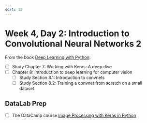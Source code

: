 ```yaml
---
sort: 12
---
```


# Week 4, Day 2: Introduction to Convolutional Neural Networks 2

From the book [Deep Learning with Python](https://www.manning.com/books/deep-learning-with-python-second-edition):
- [ ] Study Chapter 7: Working with Keras: A deep dive
- [ ] Chapter 8: Introduction to deep learning for computer vision
  - [ ] Study Section 8.1: Introduction to convnets
  - [ ] Study Section 8.2: Training a convnet from scratch on a small dataset

## DataLab Prep

- [ ] The DataCamp course [Image Processing with Keras in Python](https://app.datacamp.com/learn/courses/image-processing-with-keras-in-python)
